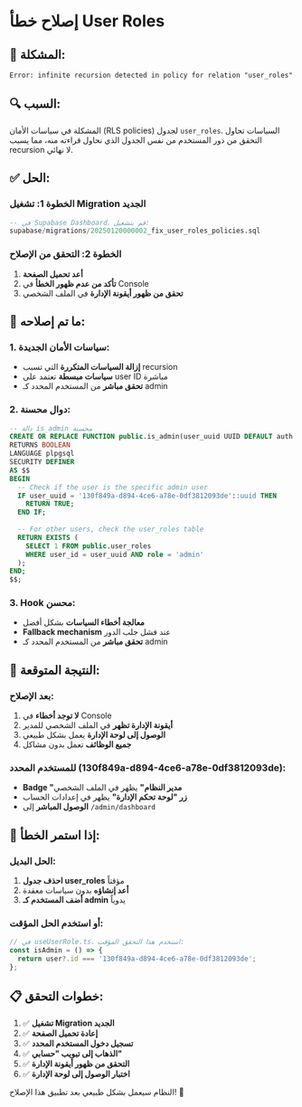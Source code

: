 # إصلاح خطأ User Roles

## 🚨 المشكلة:
```
Error: infinite recursion detected in policy for relation "user_roles"
```

## 🔍 السبب:
المشكلة في سياسات الأمان (RLS policies) لجدول `user_roles`. السياسات تحاول التحقق من دور المستخدم من نفس الجدول الذي نحاول قراءته منه، مما يسبب recursion لا نهائي.

## ✅ الحل:

### **الخطوة 1: تشغيل Migration الجديد**
```sql
-- في Supabase Dashboard، قم بتشغيل:
supabase/migrations/20250120000002_fix_user_roles_policies.sql
```

### **الخطوة 2: التحقق من الإصلاح**
1. **أعد تحميل الصفحة**
2. **تأكد من عدم ظهور الخطأ** في Console
3. **تحقق من ظهور أيقونة الإدارة** في الملف الشخصي

## 🔧 ما تم إصلاحه:

### **1. سياسات الأمان الجديدة:**
- **إزالة السياسات المتكررة** التي تسبب recursion
- **سياسات مبسطة** تعتمد على user ID مباشرة
- **تحقق مباشر** من المستخدم المحدد كـ admin

### **2. دوال محسنة:**
```sql
-- دالة is_admin محسنة
CREATE OR REPLACE FUNCTION public.is_admin(user_uuid UUID DEFAULT auth.uid())
RETURNS BOOLEAN
LANGUAGE plpgsql
SECURITY DEFINER
AS $$
BEGIN
  -- Check if the user is the specific admin user
  IF user_uuid = '130f849a-d894-4ce6-a78e-0df3812093de'::uuid THEN
    RETURN TRUE;
  END IF;
  
  -- For other users, check the user_roles table
  RETURN EXISTS (
    SELECT 1 FROM public.user_roles 
    WHERE user_id = user_uuid AND role = 'admin'
  );
END;
$$;
```

### **3. Hook محسن:**
- **معالجة أخطاء السياسات** بشكل أفضل
- **Fallback mechanism** عند فشل جلب الدور
- **تحقق مباشر** من المستخدم المحدد كـ admin

## 🎯 النتيجة المتوقعة:

### **بعد الإصلاح:**
1. **لا توجد أخطاء** في Console
2. **أيقونة الإدارة تظهر** في الملف الشخصي للمدير
3. **الوصول إلى لوحة الإدارة** يعمل بشكل طبيعي
4. **جميع الوظائف** تعمل بدون مشاكل

### **للمستخدم المحدد (130f849a-d894-4ce6-a78e-0df3812093de):**
- **Badge "مدير النظام"** يظهر في الملف الشخصي
- **زر "لوحة تحكم الإدارة"** يظهر في إعدادات الحساب
- **الوصول المباشر** إلى `/admin/dashboard`

## 🔄 إذا استمر الخطأ:

### **الحل البديل:**
1. **احذف جدول user_roles** مؤقتاً
2. **أعد إنشاؤه** بدون سياسات معقدة
3. **أضف المستخدم كـ admin** يدوياً

### **أو استخدم الحل المؤقت:**
```typescript
// في useUserRole.ts، استخدم هذا التحقق المؤقت:
const isAdmin = () => {
  return user?.id === '130f849a-d894-4ce6-a78e-0df3812093de';
};
```

## 📋 خطوات التحقق:

1. ✅ **تشغيل Migration الجديد**
2. ✅ **إعادة تحميل الصفحة**
3. ✅ **تسجيل دخول المستخدم المحدد**
4. ✅ **الذهاب إلى تبويب "حسابي"**
5. ✅ **التحقق من ظهور أيقونة الإدارة**
6. ✅ **اختبار الوصول إلى لوحة الإدارة**

النظام سيعمل بشكل طبيعي بعد تطبيق هذا الإصلاح! 🚀
